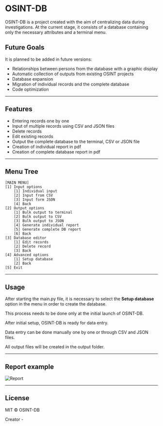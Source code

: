 # OSINT-DB

OSINT-DB is a project created with the aim of centralizing data during investigations. At the current stage, it consists of a database containing only the necessary attributes and a terminal menu.
## Future Goals

It is planned to be added in future versions:
- Relationships between persons from the database with a graphic display
- Automatic collection of outputs from existing OSINT projects
- Database expansion
- Migration of individual records and the complete database
- Code optimization
***
## Features

- Entering records one by one
- Input of multiple records using CSV and JSON files
- Delete records
- Edit existing records
- Output the complete database to the terminal, CSV or JSON file
- Creation of individual report in pdf
- Creation of complete database report in pdf
***
## Menu Tree

    [MAIN MENU]
    [1] Input options
        [1] Individual input
        [2] Input from CSV
        [3] Input form JSON
        [4] Back
    [2] Output options
        [1] Bulk output to terminal
        [2] Bulk output to CSV
        [3] Bulk output to JSON
        [4] Generate individual report
        [5] Generate complete DB report
        [6] Back
    [3] Database editor
        [1] Edit records
        [2] Delete record
        [3] Back
    [4] Advanced options
        [1] Setup database
        [2] Back
    [5] Exit
***
## Usage

After starting the main.py file, it is necessary to select the **Setup database** option in the menu in order to create the database.

This process needs to be done only at the initial launch of OSINT-DB.

After initial setup, OSINT-DB is ready for data entry.

Data entry can be done manually one by one or through CSV and JSON files.

All output files will be created in the output folder.

***

## Report example

![Report](media/../../media/report_example.png)


***

## License
MIT © OSINT-DB

Creator - 